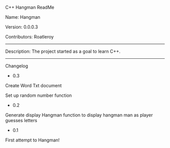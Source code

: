 C++ Hangman ReadMe 

Name: Hangman

Version: 0.0.0.3

Contributors: Roatleroy

________________________________________________________________________________________________________
Description:
The project started as a goal to learn C++. 
________________________________________________________________________________________________________
Changelog

- 0.3

Create Word Txt document

Set up random number function

- 0.2

Generate display Hangman function to display hangman man as player guesses letters

- 0.1

First attempt to Hangman!

